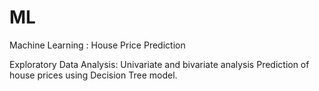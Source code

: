 # ML
Machine Learning : House Price Prediction

Exploratory Data Analysis: Univariate and bivariate analysis
Prediction of house prices using Decision Tree model.
